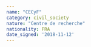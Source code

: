 ```yaml
---
name: "CECyF"
category: civil_society
nature: "Centre de recherche"
nationality: FRA
date_signed: '2018-11-12'
---
```

    